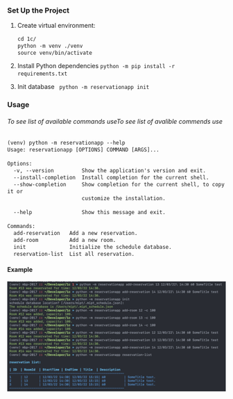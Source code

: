 ### Set Up the Project

1. Create virtual environment:

   ```
   cd 1c/
   python -m venv ./venv
   source venv/bin/activate
   ```
2. Install Python dependencies `python -m pip install -r requirements.txt `
3. Init database  ``` python -m reservationapp init```

### Usage

###### To see list of available commands useTo see list of avalible commends use

````
(venv) python -m reservationapp --help                
Usage: reservationapp [OPTIONS] COMMAND [ARGS]...

Options:
  -v, --version         Show the application's version and exit.
  --install-completion  Install completion for the current shell.
  --show-completion     Show completion for the current shell, to copy it or
                        customize the installation.

  --help                Show this message and exit.

Commands:
  add-reservation   Add a new reservation.
  add-room          Add a new room.
  init              Initialize the schedule database.
  reservation-list  List all reservation.
````

#### Example

![test](./run.png)
